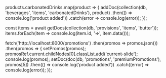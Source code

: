 <!-- push to database -->

products.carbonatedDrinks.map(product => {
    addDoc(collection(db, 'beverages', 'items', 'carbonatedDrinks'), product)
    .then(() => console.log('product added'))
    .catch(error => console.log(error));
});

<!-- Retrieve items -->

const items = await getDocs(collection(db, 'provisions', 'items', 'butter'));
items.forEach(item => console.log(item.id, '=>', item.data()));

<!-- fetch from local, push to cloud -->

fetch('http://localhost:8000/promotions')
    .then(promos => promos.json())
    .then(promos => {
        setPromos(promos);
        promosRef.current.childNodes[0].classList.add('current-slide');
        console.log(promos);
        setDoc(doc(db, 'promotions', 'premiumPromotions'), promos[5])
        .then(() => console.log('product added'))
        .catch((error) => console.log(error));
    });